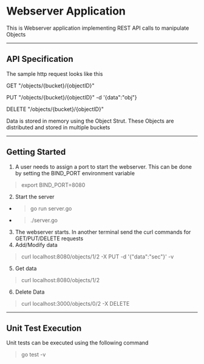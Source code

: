 # Webserver Application

This is Webserver application implementing REST API calls to manipulate Objects

---
## API Specification

The sample http request looks like this

GET "/objects/{bucket}/{objectID}"

PUT "/objects/{bucket}/{objectID}" -d '{data":"obj"}

DELETE "/objects/{bucket}/{objectID}"

Data is stored in memory using the Object Strut. These Objects are distributed and stored in multiple buckets

---
## Getting Started
1. A user needs to assign a port to start the webserver. This can be done by setting the BIND_PORT environment variable
> export BIND_PORT=8080

2. Start the server
  * > go run server.go
  * > ./server.go
3. The webserver starts. In another terminal send the curl commands for GET/PUT/DELETE requests
4.  Add/Modify data
> curl localhost:8080/objects/1/2 -X PUT -d '{"data":"sec"}' -v

5. Get data
> curl localhost:8080/objects/1/2

6. Delete Data
> curl localhost:3000/objects/0/2 -X DELETE

---
## Unit Test Execution
Unit tests can be executed using the following command
> go test -v

